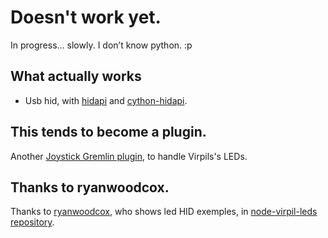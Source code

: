 # Doesn't work yet.
In progress… slowly. I don’t know python. :p

## What actually works
- Usb hid, with [hidapi](https://github.com/libusb/hidapi) and [cython-hidapi](https://pypi.org/project/hidapi/).



## This tends to become a plugin.
Another [Joystick Gremlin plugin](https://github.com/WhiteMagic/JoystickGremlin), to handle Virpils's LEDs.


## Thanks to ryanwoodcox.
Thanks to [ryanwoodcox](https://github.com/ryanwoodcox), who shows led HID exemples,
in [node-virpil-leds repository](https://github.com/ryanwoodcox/node-virpil-leds).
